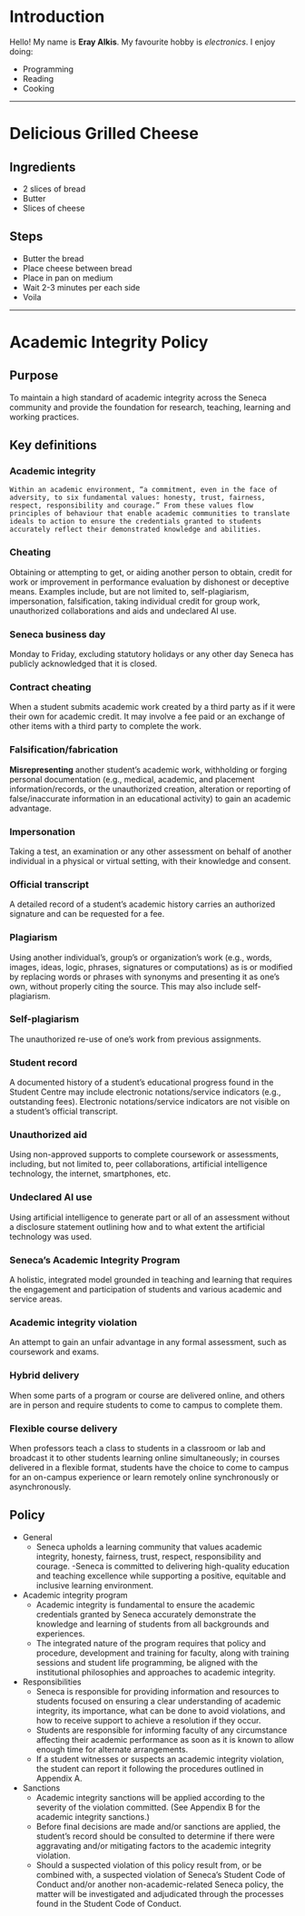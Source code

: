 # Introduction

Hello! My name is **Eray Alkis**. My favourite hobby is *electronics*. I enjoy doing:
- Programming
- Reading
- Cooking

-----

# Delicious Grilled Cheese

## Ingredients
- 2 slices of bread
- Butter
- Slices of cheese

## Steps
- Butter the bread
- Place cheese between bread
- Place in pan on medium
- Wait 2-3 minutes per each side
- Voila

-----

# Academic Integrity Policy

## Purpose

To maintain a high standard of academic integrity across the Seneca community and provide the foundation for research, teaching, learning and working practices. 

## Key definitions

### Academic integrity

`Within an academic environment, “a commitment, even in the face of adversity, to six fundamental values: honesty, trust, fairness, respect, responsibility and courage.” From these values flow principles of behaviour that enable academic communities to translate ideals to action to ensure the credentials granted to students accurately reflect their demonstrated knowledge and abilities.`

### Cheating

Obtaining or attempting to get, or aiding another person to obtain, credit for work or improvement in performance evaluation by dishonest or deceptive means. Examples include, but are not limited to, self-plagiarism, impersonation, falsification, taking individual credit for group work, unauthorized collaborations and aids and undeclared AI use.  

### Seneca business day

Monday to Friday, excluding statutory holidays or any other day Seneca has publicly acknowledged that it is closed.

### Contract cheating

When a student submits academic work created by a third party as if it were their own for academic credit. It may involve a fee paid or an exchange of other items with a third party to complete the work.

### Falsification/fabrication

**Misrepresenting** another student’s academic work, withholding or forging personal documentation (e.g., medical, academic, and placement information/records, or the unauthorized creation, alteration or reporting of false/inaccurate information in an educational activity) to gain an academic advantage.

### Impersonation
Taking a test, an examination or any other assessment on behalf of another individual in a physical or virtual setting, with their knowledge and consent. 

### Official transcript
A detailed record of a student’s academic history carries an authorized signature and can be requested for a fee.

### Plagiarism
Using another individual’s, group’s or organization’s work (e.g., words, images, ideas, logic, phrases, signatures or computations) as is or modified by replacing words or phrases with synonyms and presenting it as one’s own, without properly citing the source. This may also include self-plagiarism. 

### Self-plagiarism
The unauthorized re-use of one’s work from previous assignments.

### Student record
A documented history of a student’s educational progress found in the Student Centre may include electronic notations/service indicators (e.g., outstanding fees). Electronic notations/service indicators are not visible on a student’s official transcript. 

### Unauthorized aid
Using non-approved supports to complete coursework or assessments, including, but not limited to, peer collaborations, artificial intelligence technology, the internet, smartphones, etc.

### Undeclared AI use
Using artificial intelligence to generate part or all of an assessment without a disclosure statement outlining how and to what extent the artificial technology was used.

### Seneca’s Academic Integrity Program
A holistic, integrated model grounded in teaching and learning that requires the engagement and participation of students and various academic and service areas.

### Academic integrity violation 
An attempt to gain an unfair advantage in any formal assessment, such as coursework and exams.

### Hybrid delivery 
When some parts of a program or course are delivered online, and others are in person and require students to come to campus to complete them.

### Flexible course delivery
When professors teach a class to students in a classroom or lab and broadcast it to other students learning online simultaneously; in courses delivered in a flexible format, students have the choice to come to campus for an on-campus experience or learn remotely online synchronously or asynchronously. 

## Policy

- General
  - Seneca upholds a learning community that values academic integrity, honesty, fairness, trust, respect, responsibility and courage.
  -Seneca is committed to delivering high-quality education and teaching excellence while supporting a positive, equitable and inclusive learning environment.  
- Academic integrity program
  - Academic integrity is fundamental to ensure the academic credentials granted by Seneca accurately demonstrate the knowledge and learning of students from all backgrounds and experiences.
  - The integrated nature of the program requires that policy and procedure, development and training for faculty, along with training sessions and student life programming, be aligned with the institutional philosophies and approaches to academic integrity.
- Responsibilities
  - Seneca is responsible for providing information and resources to students focused on ensuring a clear understanding of academic integrity, its importance, what can be done to avoid violations, and how to receive support to achieve a resolution if they occur.
  - Students are responsible for informing faculty of any circumstance affecting their academic performance as soon as it is known to allow enough time for alternate arrangements.
  - If a student witnesses or suspects an academic integrity violation, the student can report it following the procedures outlined in Appendix A.
- Sanctions
  - Academic integrity sanctions will be applied according to the severity of the violation committed. (See Appendix B for the academic integrity sanctions.)
  - Before final decisions are made and/or sanctions are applied, the student’s record should be consulted to determine if there were aggravating and/or mitigating factors to the academic integrity violation.
  - Should a suspected violation of this policy result from, or be combined with, a suspected violation of Seneca’s Student Code of Conduct and/or another non-academic-related Seneca policy, the matter will be investigated and adjudicated through the processes found in the Student Code of Conduct.
